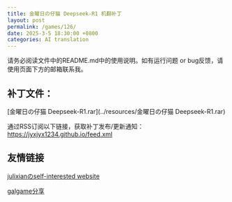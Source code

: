 ```yaml
---
title: 金曜日の仔猫 Deepseek-R1 机翻补丁
layout: post
permalink: /games/126/
date: 2025-3-5 18:30:00 +0800
categories: AI translation
---
```



请务必阅读文件中的README.md中的使用说明。如有运行问题 or bug反馈，请使用页面下方的邮箱联系我。



## 补丁文件：

[金曜日の仔猫 Deepseek-R1.rar](../resources/金曜日の仔猫 Deepseek-R1.rar)

 

通过RSS订阅以下链接，获取补丁发布/更新通知：https://jyxjyx1234.github.io/feed.xml

## 友情链接

[julixianのself-interested website](https://julixian-siw.worldsystem.top/) 

[galgame分享](https://t.me/galgpt)